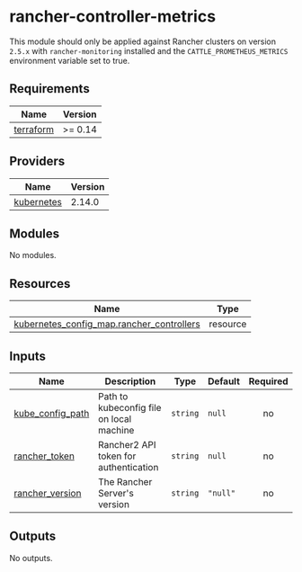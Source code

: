 # rancher-controller-metrics

This module should only be applied against Rancher clusters on version `2.5.x` with `rancher-monitoring` installed and the `CATTLE_PROMETHEUS_METRICS` environment variable set to true.

<!-- BEGINNING OF PRE-COMMIT-TERRAFORM DOCS HOOK -->
## Requirements

| Name | Version |
|------|---------|
| <a name="requirement_terraform"></a> [terraform](#requirement\_terraform) | >= 0.14 |

## Providers

| Name | Version |
|------|---------|
| <a name="provider_kubernetes"></a> [kubernetes](#provider\_kubernetes) | 2.14.0 |

## Modules

No modules.

## Resources

| Name | Type |
|------|------|
| [kubernetes_config_map.rancher_controllers](https://registry.terraform.io/providers/hashicorp/kubernetes/latest/docs/resources/config_map) | resource |

## Inputs

| Name | Description | Type | Default | Required |
|------|-------------|------|---------|:--------:|
| <a name="input_kube_config_path"></a> [kube\_config\_path](#input\_kube\_config\_path) | Path to kubeconfig file on local machine | `string` | `null` | no |
| <a name="input_rancher_token"></a> [rancher\_token](#input\_rancher\_token) | Rancher2 API token for authentication | `string` | `null` | no |
| <a name="input_rancher_version"></a> [rancher\_version](#input\_rancher\_version) | The Rancher Server's version | `string` | `"null"` | no |

## Outputs

No outputs.
<!-- END OF PRE-COMMIT-TERRAFORM DOCS HOOK -->
